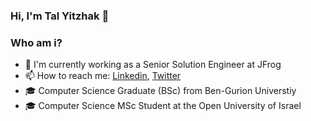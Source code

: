 ### Hi, I'm Tal Yitzhak 👋 ###


<h3>Who am i?</h3>

 - 🐸 I'm currently working as a Senior Solution Engineer at JFrog
 - 📫 How to reach me: [Linkedin](https://www.linkedin.com/in/talyitzhak/), [Twitter](https://twitter.com/TalYitzhak)
 - 🎓 Computer Science Graduate (BSc) from Ben-Gurion Universtiy
 - 🎓 Computer Science MSc Student at the Open University of Israel
